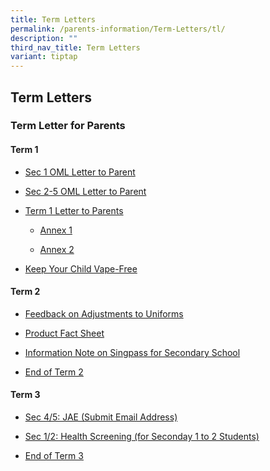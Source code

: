```yaml
---
title: Term Letters
permalink: /parents-information/Term-Letters/tl/
description: ""
third_nav_title: Term Letters
variant: tiptap
---
```

<h2>Term Letters</h2>
<h3>Term Letter for Parents</h3>
<h4>Term 1</h4>
<ul data-tight="true" class="tight">
<li>
<p><a href="/files/JVS_S1_Parent_OML_PG_Letter_2024_approved.pdf" rel="noopener noreferrer nofollow" target="_blank">Sec 1 OML Letter to Parent</a>
</p>
</li>
<li>
<p><a href="/files/JVS_S2_5_Parent_OML_PG_Letter_2024_approved.pdf" rel="noopener noreferrer nofollow" target="_blank">Sec 2-5 OML Letter to Parent</a>
</p>
</li>
<li>
<p><a href="/files/Term Letter/2024_Term_1_Letter_to_Parents.pdf" rel="noopener noreferrer nofollow" target="_blank">Term 1 Letter to Parents</a>
</p>
<ul data-tight="true" class="tight">
<li>
<p><a href="/files/Term Letter/Annex_1_JVS_Calendar_caa_9_Jan_2024.pdf" rel="noopener noreferrer nofollow" target="_blank">Annex 1</a>
</p>
</li>
<li>
<p><a href="/files/Term Letter/Annex_2_30_for_30_Parents_Letter.pdf" rel="noopener noreferrer nofollow" target="_blank">Annex 2</a>
</p>
</li>
</ul>
</li>
<li>
<p><a href="/files/Term Letter/Keep_Your_Child_Vape_Free.pdf" rel="noopener noreferrer nofollow" target="_blank">Keep Your Child Vape-Free</a>
</p>
</li>
</ul>
<p></p>
<h4>Term 2</h4>
<ul data-tight="true" class="tight">
<li>
<p><a href="/files/Term Letter/Feedback_on_Adjustments_to_Uniforms.pdf" rel="noopener noreferrer nofollow" target="_blank">Feedback on Adjustments to Uniforms</a>
</p>
</li>
<li>
<p><a href="/files/Term Letter/Product_Fact_Sheet__Year_2024_May__Revised.pdf" rel="noopener noreferrer nofollow" target="_blank">Product Fact Sheet</a>
</p>
</li>
<li>
<p><a href="/files/Term Letter/Information_Note_on_Singpass_for_Secondary_School.pdf" rel="noopener noreferrer nofollow" target="_blank">Information Note on Singpass for Secondary School</a>
</p>
</li>
<li>
<p><a href="/files/Term Letter/2024_End_of_Term_2.pdf" rel="noopener noreferrer nofollow" target="_blank">End of Term 2</a>
</p>
</li>
</ul>
<p></p>
<h4>Term 3</h4>
<ul data-tight="true" class="tight">
<li>
<p><a href="/files/Term Letter/Sec_sch_student_Info_note_Submit_email_add.pdf" rel="noopener noreferrer nofollow" target="_blank">Sec 4/5: JAE (Submit Email Address)</a>
</p>
</li>
<li>
<p><a href="/files/Term Letter/School_Health_Visit_for_Secondary_1_to_2_Students.pdf" rel="noopener noreferrer nofollow" target="_blank">Sec 1/2: Health Screening (for Seconday 1 to 2 Students)</a>
</p>
</li>
<li>
<p><a href="/files/Term Letter/2024_End_of_Term_3_v1.pdf" rel="noopener noreferrer nofollow" target="_blank">End of Term 3</a>
</p>
</li>
</ul>
<p></p>
<p></p>